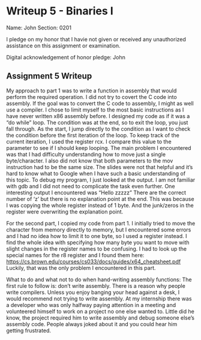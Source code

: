 Writeup 5 - Binaries I
======

Name: John
Section: 0201

I pledge on my honor that I havie not given or received any unauthorized assistance on this assignment or examination.

Digital acknowledgement of honor pledge: John

## Assignment 5 Writeup

My approach to part 1 was to write a function in assembly that would perform the required operation. I did not try to covert the C code into assembly. If the goal was to convert the C code to assembly, I might as well use a compiler. I chose to limit myself to the most basic instructions as I have never written x86 assembly before. I designed my code as if it was a “do while” loop. The condition was at the end, so to exit the loop, you just fall through. As the start, I jump directly to the condition as I want to check the condition before the first iteration of the loop. To keep track of the current iteration, I used the register rcx. I compare this value to the parameter to see if I should keep looping. The main problem I encountered was that I had difficulty understanding how to move just a single byte/character. I also did not know that both parameters to the mov instruction had to be the same size. The slides were not that helpful and it’s hard to know what to Google when I have such a basic understanding of this topic. To debug my program, I just looked at the output. I am not familiar with gdb and I did not need to complicate the task even further. One interesting output I encountered was “Hello zzzzz” There are the correct number of ‘z’ but there is no explanation point at the end. This was because I was copying the whole register instead of 1 byte. And the junk/zeros in the register were overwriting the explanation point. 

For the second part, I copied my code from part 1. I initially tried to move the character from memory directly to memory, but I encountered some errors and I had no idea how to limit it to one byte, so I used a register instead. I find the whole idea with specifying how many byte you want to move with slight changes in the register names to be confusing. I had to look up the special names for the r8 register and I found them here: https://cs.brown.edu/courses/cs033/docs/guides/x64_cheatsheet.pdf Luckily, that was the only problem I encountered in this part. 

What to do and what not to do when hand-writing assembly functions: The first rule to follow is: don’t write assembly. There is a reason why people write compilers. Unless you enjoy banging your head against a desk, I would recommend not trying to write assembly. At my internship there was a developer who was only halfway paying attention in a meeting and volunteered himself to work on a project no one else wanted to. Little did he know, the project required him to write assembly and debug someone else’s assembly code. People always joked about it and you could hear him getting frustrated. 



